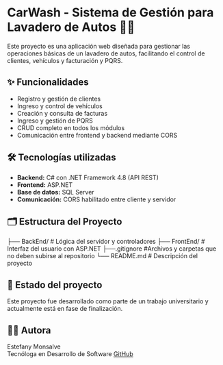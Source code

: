 # CarWash - Sistema de Gestión para Lavadero de Autos 🚗🧼

Este proyecto es una aplicación web diseñada para gestionar las operaciones básicas de un lavadero de autos, facilitando el control de clientes, vehículos y facturación y PQRS.

## ✨ Funcionalidades

- Registro y gestión de clientes
- Ingreso y control de vehículos
- Creación y consulta de facturas
- Ingreso y gestión de PQRS
- CRUD completo en todos los módulos
- Comunicación entre frontend y backend mediante CORS

## 🛠️ Tecnologías utilizadas

- **Backend:** C# con .NET Framework 4.8 (API REST)
- **Frontend:** ASP.NET
- **Base de datos:** SQL Server
- **Comunicación:** CORS habilitado entre cliente y servidor

## 🗂️ Estructura del Proyecto

├── BackEnd/ # Lógica del servidor y controladores
├── FrontEnd/ # Interfaz del usuario con ASP.NET
├──.gitignore #Archivos y carpetas que no deben subirse al repositorio
└── README.md # Descripción del proyecto

## 🚀 Estado del proyecto

Este proyecto fue desarrollado como parte de un trabajo universitario y actualmente está en fase de finalización.

## 👩‍💻 Autora

Estefany Monsalve  
Tecnóloga en Desarrollo de Software 
[GitHub](https://github.com/EstefanyMonsalveP)